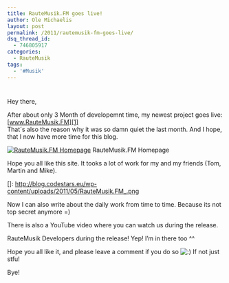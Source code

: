 ```yaml
---
title: RauteMusik.FM goes live!
author: Ole Michaelis
layout: post
permalink: /2011/rautemusik-fm-goes-live/
dsq_thread_id:
  - 746805917
categories:
  - RauteMusik
tags:
  - '#Musik'
---
```

# 

Hey there,

After about only 3 Month of developemnt time, my newest project goes live: [www.RauteMusik.FM][1]  
That´s also the reason why it was so damn quiet the last month. And I hope, that I now have more time for this blog.

 [1]: http://www.rm.fm

[![RauteMusik.FM Homepage][3]][3]
RauteMusik.FM Homepage

Hope you all like this site. It tooks a lot of work for my and my friends (Tom, Martin and Mike).

 []: http://blog.codestars.eu/wp-content/uploads/2011/05/RauteMusik.FM_.png

Now I can also write about the daily work from time to time. Because its not top secret anymore =)

There is also a YouTube video where you can watch us during the release.



RauteMusik Developers during the release! Yep! I’m in there too ^^

Hope you all like it, and please leave a comment if you do so ![:)][3] If not just stfu!

 [3]: http://blog.codestars.eu/wp-includes/images/smilies/icon_smile.gif

Bye!

